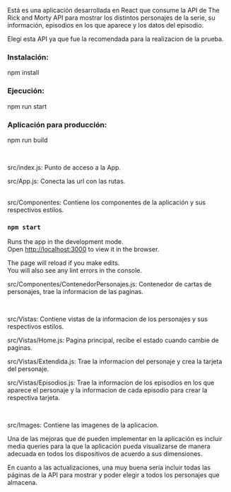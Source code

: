 Está es una aplicación desarrollada en React que consume la API de The Rick and Morty API para mostrar los distintos personajes de la serie, su información, episodios en los que aparece y los datos del episodio.

Elegí esta API ya que fue la recomendada para la realizacion de la prueba.

 ### Instalación:
 npm install
<br>
### Ejecución: 
npm run start
<br>
### Aplicación para producción: 
npm run build

<br>

src/index.js: Punto de acceso a la App.

src/App.js: Conecta las url con las rutas.

<br>
src/Componentes: Contiene los componentes de la aplicación y sus respectivos estilos.

### `npm start`

Runs the app in the development mode.\
Open [http://localhost:3000](http://localhost:3000) to view it in the browser.

The page will reload if you make edits.\
You will also see any lint errors in the console.

src/Componentes/ContenedorPersonajes.js: Contenedor de cartas de personajes, trae la informacion de las paginas.

<br>

src/Vistas: Contiene vistas de la informacion de los personajes y sus respectivos estilos.

src/Vistas/Home.js: Pagina principal, recibe el estado cuando cambie de paginas.

src/Vistas/Extendida.js: Trae la informacion del personaje y crea la tarjeta del personaje.

src/Vistas/Episodios.js: Trae la informacion de los episodios en los que aparece el personaje y la informacion de cada episodio para crear la respectiva tarjeta.

<br>

src/Images: Contiene las imagenes de la aplicacion.
<br>

Una de las mejoras que de pueden implementar en la aplicación es incluir media queries para la que la aplicación pueda visualizarse de manera adecuada en todos los dispositivos de acuerdo a sus dimensiones.

En cuanto a las actualizaciones, una muy buena sería incluir todas las páginas de la API para mostrar y poder elegir a todos los personajes que almacena.
